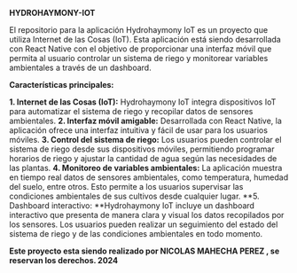 **HYDROHAYMONY-IOT**

El repositorio para la aplicación Hydrohaymony IoT es un proyecto que utiliza Internet de las Cosas (IoT). 
Esta aplicación está siendo desarrollada con React Native con el objetivo de proporcionar una interfaz móvil 
que permita al usuario controlar un sistema de riego y monitorear variables ambientales a través de un dashboard.

**Características principales:**

**1. Internet de las Cosas (IoT):** Hydrohaymony IoT integra dispositivos IoT para automatizar el sistema de riego y recopilar datos de sensores ambientales.
**2. Interfaz móvil amigable:** Desarrollada con React Native, la aplicación ofrece una interfaz intuitiva y fácil de usar para los usuarios móviles.
**3. Control del sistema de riego:** Los usuarios pueden controlar el sistema de riego desde sus dispositivos móviles, 
permitiendo programar horarios de riego y ajustar la cantidad de agua según las necesidades de las plantas.
**4. Monitoreo de variables ambientales:** La aplicación muestra en tiempo real datos de sensores ambientales, como temperatura, humedad del suelo, entre otros. 
Esto permite a los usuarios supervisar las condiciones ambientales de sus cultivos desde cualquier lugar.
**5. Dashboard interactivo: **Hydrohaymony IoT incluye un dashboard interactivo que presenta de manera clara y visual los datos recopilados por los sensores. 
Los usuarios pueden realizar un seguimiento del estado del sistema de riego y de las condiciones ambientales en todo momento.



**Este proyecto esta siendo realizado por NICOLAS MAHECHA PEREZ , se reservan los derechos. 2024**
